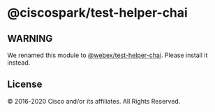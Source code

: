 # @ciscospark/test-helper-chai

## WARNING

We renamed this module to [@webex/test-helper-chai](https://www.npmjs.com/package/@webex/test-helper-chai). Please install it instead.

## License

© 2016-2020 Cisco and/or its affiliates. All Rights Reserved.
